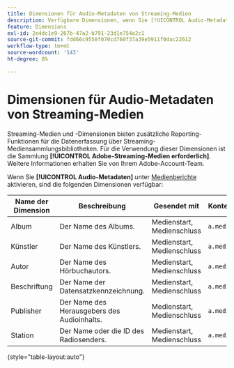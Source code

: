 ```yaml
---
title: Dimensionen für Audio-Metadaten von Streaming-Medien
description: Verfügbare Dimensionen, wenn Sie [!UICONTROL Audio-Metadaten] für eine Report Suite aktivieren.
feature: Dimensions
exl-id: 2e4dc1e9-267b-47a2-b791-23d1e754a2c1
source-git-commit: fdd66c9558f070cd760f37a39e5911f0dac22612
workflow-type: tm+mt
source-wordcount: '143'
ht-degree: 8%

---
```


# Dimensionen für Audio-Metadaten von Streaming-Medien

Streaming-Medien und -Dimensionen bieten zusätzliche Reporting-Funktionen für die Datenerfassung über Streaming-Mediensammlungsbibliotheken. Für die Verwendung dieser Dimensionen ist die Sammlung **[!UICONTROL Adobe-Streaming-Medien erforderlich]**. Weitere Informationen erhalten Sie von Ihrem Adobe-Account-Team.

Wenn Sie **[!UICONTROL Audio-Metadaten]** unter [Medienberichte](/help/admin/admin/c-manage-report-suites/c-edit-report-suites/media-management.md) aktivieren, sind die folgenden Dimensionen verfügbar:

| Name der Dimension | Beschreibung | Gesendet mit | Kontextdatenvariable |
| --- | --- | --- | --- |
| Album | Der Name des Albums. | Medienstart, Medienschluss | `a.media.album` |
| Künstler | Der Name des Künstlers. | Medienstart, Medienschluss | `a.media.artist` |
| Autor | Der Name des Hörbuchautors. | Medienstart, Medienschluss | `a.media.author` |
| Beschriftung | Der Name der Datensatzkennzeichnung. | Medienstart, Medienschluss | `a.media.label` |
| Publisher | Der Name des Herausgebers des Audioinhalts. | Medienstart, Medienschluss | `a.media.publisher` |
| Station | Der Name oder die ID des Radiosenders. | Medienstart, Medienschluss | `a.media.station` |

{style="table-layout:auto"}
